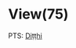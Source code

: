 # View(75)

PTS: [Diṭṭhi](https://dsalsrv04.uchicago.edu/cgi-bin/app/pali_query.py?qs=Di%E1%B9%AD%E1%B9%ADhi&searchhws=yes)
